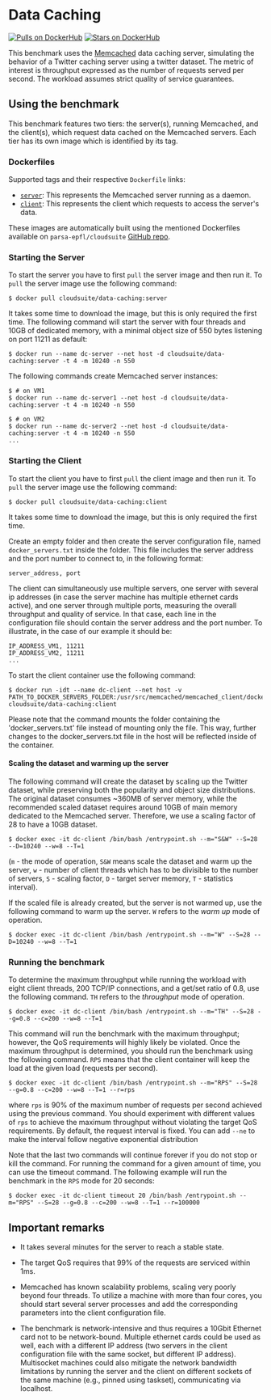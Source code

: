 # Data Caching #

[![Pulls on DockerHub][dhpulls]][dhrepo]
[![Stars on DockerHub][dhstars]][dhrepo]

This benchmark uses the [Memcached][memcachedWeb] data caching server,
simulating the behavior of a Twitter caching server using a twitter dataset.
The metric of interest is throughput expressed as the number of requests served per second.
The workload assumes strict quality of service guarantees.

## Using the benchmark ##
This benchmark features two tiers: the server(s), running Memcached, and the client(s), which request data cached on the Memcached servers. Each tier has its own image which is identified by its tag.

### Dockerfiles ###

Supported tags and their respective `Dockerfile` links:

 - [`server`][serverdocker]: This represents the Memcached server running as a daemon.
 - [`client`][clientdocker]: This represents the client which requests to access the server's data.

These images are automatically built using the mentioned Dockerfiles available on `parsa-epfl/cloudsuite` [GitHub repo][repo].

### Starting the Server ####
To start the server you have to first `pull` the server image and then run it. To `pull` the server image use the following command:

    $ docker pull cloudsuite/data-caching:server

It takes some time to download the image, but this is only required the first time.
The following command will start the server with four threads and 10GB of dedicated memory, with a minimal object size of 550 bytes listening on port 11211 as default:

    $ docker run --name dc-server --net host -d cloudsuite/data-caching:server -t 4 -m 10240 -n 550

 The following commands create Memcached server instances:

    $ # on VM1
    $ docker run --name dc-server1 --net host -d cloudsuite/data-caching:server -t 4 -m 10240 -n 550

    $ # on VM2
    $ docker run --name dc-server2 --net host -d cloudsuite/data-caching:server -t 4 -m 10240 -n 550
    ...
    

### Starting the Client ####

To start the client you have to first `pull` the client image and then run it. To `pull` the server image use the following command:

    $ docker pull cloudsuite/data-caching:client
    
It takes some time to download the image, but this is only required the first time.
    
Create an empty folder and then create the server configuration file, named `docker_servers.txt` inside the folder. This file includes the server address and the port number to connect to, in the following format:

    server_address, port

The client can simultaneously use multiple servers, one server with several ip addresses (in case the server machine has multiple ethernet cards active), and one server through multiple ports, measuring the overall throughput and quality of service. In that case, each line in the configuration file should contain the server address and the port number. To illustrate, in the case of our example it should be:

    IP_ADDRESS_VM1, 11211
    IP_ADDRESS_VM2, 11211
    ...



To start the client container use the following command:

    $ docker run -idt --name dc-client --net host -v PATH_TO_DOCKER_SERVERS_FOLDER:/usr/src/memcached/memcached_client/docker_servers/ cloudsuite/data-caching:client

Please note that the command mounts the folder containing the 'docker_servers.txt' file instead of mounting only the file. This way, further changes to the docker_servers.txt file in the host will be reflected inside of the container. 

#### Scaling the dataset and warming up the server ####

The following command will create the dataset by scaling up the Twitter dataset, while preserving both the popularity and object size distributions. The original dataset consumes ~360MB of server memory, while the recommended scaled dataset requires around 10GB of main memory dedicated to the Memcached server. Therefore, we use a scaling factor of 28 to have a 10GB dataset.

    $ docker exec -it dc-client /bin/bash /entrypoint.sh --m="S&W" --S=28 --D=10240 --w=8 --T=1
    
(`m` - the mode of operation, `S&W` means scale the dataset and warm up the server, `w` - number of client threads which has to be divisible to the number of servers, `S` - scaling factor, `D` - target server memory, `T` - statistics interval).

If the scaled file is already created, but the server is not warmed up, use the following command to warm up the server. `W` refers to the _warm up_ mode of operation.

    $ docker exec -it dc-client /bin/bash /entrypoint.sh --m="W" --S=28 --D=10240 --w=8 --T=1

### Running the benchmark ###

To determine the maximum throughput while running the workload with eight client threads,
200 TCP/IP connections, and a get/set ratio of 0.8, use the following command. `TH` refers to the _throughput_ mode of operation.

    $ docker exec -it dc-client /bin/bash /entrypoint.sh --m="TH" --S=28 --g=0.8 --c=200 --w=8 --T=1 

This command will run the benchmark with the maximum throughput; however, the QoS requirements will highly likely be violated. Once the maximum throughput is determined, you should run the benchmark using the following command. `RPS` means that the client container will keep the load at the given load (requests per second).   

    $ docker exec -it dc-client /bin/bash /entrypoint.sh --m="RPS" --S=28 --g=0.8 --c=200 --w=8 --T=1 --r=rps 

where `rps` is 90% of the maximum number of requests per second achieved using the previous command. You should experiment with different values of `rps` to achieve the maximum throughput without violating the target QoS requirements. By default, the request interval is fixed. You can add `--ne` to make the interval follow negative exponential distribution

Note that the last two commands will continue forever if you do not stop or kill the command. For running the command for a given amount of time, you can use the timeout command. The following example will run the benchmark in the `RPS` mode for 20 seconds:

    $ docker exec -it dc-client timeout 20 /bin/bash /entrypoint.sh --m="RPS" --S=28 --g=0.8 --c=200 --w=8 --T=1 --r=100000 

## Important remarks ##
- It takes several minutes for the server to reach a stable state.

- The target QoS requires that 99% of the requests are serviced within 1ms.

- Memcached has known scalability problems, scaling very poorly beyond four threads.
To utilize a machine with more than four cores,
you should start several server processes and add the corresponding parameters
into the client configuration file.
- The benchmark is network-intensive and thus requires a 10Gbit Ethernet card
not to be network-bound. Multiple ethernet cards could be used as well,
each with a different IP address (two servers in the client configuration file
with the same socket, but different IP address).
Multisocket machines could also mitigate the network bandwidth limitations by running the server
and the client on different sockets of the same machine
(e.g., pinned using taskset), communicating via localhost.



  [memcachedWeb]: http://memcached.org/ "Memcached Website"

  [serverdocker]: https://github.com/parsa-epfl/cloudsuite/blob/master/benchmarks/data-caching/server/Dockerfile "Server Dockerfile"

  [clientdocker]: https://github.com/parsa-epfl/cloudsuite/blob/master/benchmarks/data-caching/client/Dockerfile "Client Dockerfile"

  [repo]: https://github.com/parsa-epfl/cloudsuite "GitHub Repo"
  [dhrepo]: https://hub.docker.com/r/cloudsuite/data-caching/ "DockerHub Page"
  [dhpulls]: https://img.shields.io/docker/pulls/cloudsuite/data-caching.svg "Go to DockerHub Page"
  [dhstars]: https://img.shields.io/docker/stars/cloudsuite/data-caching.svg "Go to DockerHub Page"
